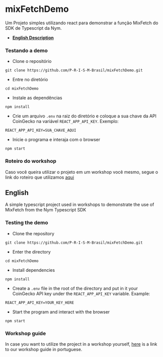 # mixFetchDemo
Um Projeto simples utilizando react para demonstrar a função MixFetch do SDK de Typescript da Nym.
* **[English Description](#english)**
### Testando a demo
* Clone o repositório
```
git clone https://github.com/P-R-I-S-M-Brasil/mixFetchDemo.git
```
* Entre no diretório
```
cd mixFetchDemo
```
* Instale as dependências
```
npm install
```
* Crie um arquivo `.env` na raiz do diretório e coloque a sua chave da API CoinGecko na variável `REACT_APP_API_KEY`. Exemplo:
```
REACT_APP_API_KEY=SUA_CHAVE_AQUI
```
* Inicie o programa e interaja com o browser
```
npm start
```
### Roteiro do workshop
Caso você queira utilizar o projeto em um workshop você mesmo, segue o link do roteiro que utilizamos [aqui](https://quirky-ravioli-1fe.notion.site/Roteiro-Workshop-MixFetch-f8829c0019a64124badb1aea34357023?pvs=4)
## English
A simple typescript project used in workshops to demonstrate the use of MixFetch from the Nym Typescript SDK
### Testing the demo
* Clone the repository
```
git clone https://github.com/P-R-I-S-M-Brasil/mixFetchDemo.git
```
* Enter the directory
```
cd mixFetchDemo
```
* Install dependencies
```
npm install
```
* Create a `.env` file in the root of the directory and put in it your CoinGecko API key under the `REACT_APP_API_KEY` variable. Example:
```
REACT_APP_API_KEY=YOUR_KEY_HERE
```
* Start the program and interact with the browser
```
npm start
```
### Workshop guide
In case you want to utilize the project in a workshop yourself, [here](https://quirky-ravioli-1fe.notion.site/Roteiro-Workshop-MixFetch-f8829c0019a64124badb1aea34357023?pvs=4) is a link to our workshop guide in portuguese.
